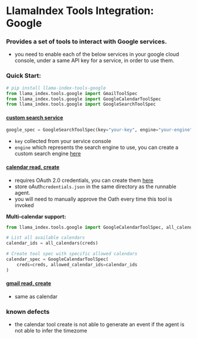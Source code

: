# LlamaIndex Tools Integration: Google

### Provides a set of tools to interact with Google services.

- you need to enable each of the below services in your google cloud console, under a same API key for a service, in
  order to use them.

### Quick Start:

```python
# pip install llama-index-tools-google
from llama_index.tools.google import GmailToolSpec
from llama_index.tools.google import GoogleCalendarToolSpec
from llama_index.tools.google import GoogleSearchToolSpec
```

#### [custom search service](https://developers.google.com/custom-search/v1/overview)

```python
google_spec = GoogleSearchToolSpec(key="your-key", engine="your-engine")
```

- `key` collected from your service console
- `engine` which represents the search engine to use, you can create a custom search
  engine [here](https://cse.google.com/cse/all)

#### [calendar read, create]()

- requires OAuth 2.0 credentials, you can create them [here](https://console.developers.google.com/apis/credentials)
- store oAuth`credentials.json` in the same directory as the runnable agent.
- you will need to manually approve the Oath every time this tool is invoked

**Multi-calendar support:**

```python
from llama_index.tools.google import GoogleCalendarToolSpec, all_calendars

# List all available calendars
calendar_ids = all_calendars(creds)

# Create tool spec with specific allowed calendars
calendar_spec = GoogleCalendarToolSpec(
    creds=creds, allowed_calendar_ids=calendar_ids
)
```

#### [gmail read, create]()

- same as calendar

### known defects

- the calendar tool create is not able to generate an event if the agent is not able to infer the timezome
